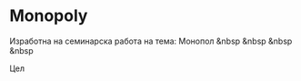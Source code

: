 Monopoly
========
Изработна на семинарска работа на тема: Монопол
&nbsp &nbsp &nbsp &nbsp <p><div color="BLUE">Цел</div>

